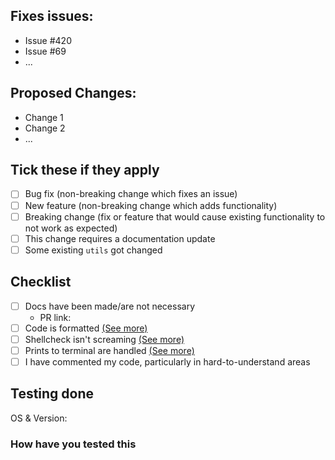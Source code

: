 <!--Heya! Thanks for the PR. Please fill out this short little form below to help us review this faster-->

## Fixes issues: 
- Issue #420
- Issue #69
- ...

## Proposed Changes:
- Change 1
- Change 2
- ...

## Tick these if they apply
- [ ] Bug fix (non-breaking change which fixes an issue)
- [ ] New feature (non-breaking change which adds functionality)
- [ ] Breaking change (fix or feature that would cause existing functionality to not work as expected)
- [ ] This change requires a documentation update
- [ ] Some existing `utils` got changed

## Checklist
- [ ] Docs have been made/are not necessary
    - PR link: 
- [ ] Code is formatted [(See more)](https://github.com/swizzin/swizzin/blob/master/CONTRIBUTING.md#editor-plugins-and-tooling)
- [ ] Shellcheck isn't screaming [(See more)](https://github.com/swizzin/swizzin/blob/master/CONTRIBUTING.md#editor-plugins-and-tooling)
- [ ] Prints to terminal are handled [(See more)](https://github.com/swizzin/swizzin/blob/master/CONTRIBUTING.md#printing-into-the-terminal)
- [ ] I have commented my code, particularly in hard-to-understand areas

## Testing done
OS & Version:

### How have you tested this
<!-- Story time, please!>

Scenarios tested:
- I ran this and it worked
- I ran that and it didn't work

